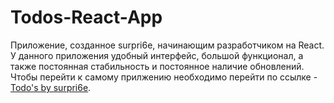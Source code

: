 # Todos-React-App 

Приложение, созданное surpri6e, начинающим разработчиком на React. У данного приложения удобный интерфейс, большой функционал, а также постоянная стабильность и постоянное наличие обновлений. Чтобы перейти к самому прилжению необходимо перейти по ссылке - [Todo's by surpri6e]().